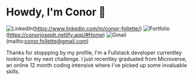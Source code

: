 # Howdy, I'm Conor 👋

![LinkedIn](https://img.shields.io/badge/linkedin-%230077B5.svg?style=for-the-badge&logo=linkedin&logoColor=white)(https://www.linkedin.com/in/conor-follette/)
![Portfolio](https://img.shields.io/badge/Portfolio-%23000000.svg?style=for-the-badge&logo=firefox&logoColor=#FF7139)(https://conorjoseph.netlify.app/#Home)
![Gmail](https://img.shields.io/badge/Gmail-D14836?style=for-the-badge&logo=gmail&logoColor=white)(mailto:conor.follette@gmail.com)

Thanks for stoppping by my profile, I'm a Fullstack developer currentley looking for my next challenge. I just recentley graduated from Microverse, an online 12 month coding intensive where I've picked up some invaluable skills. 

 



